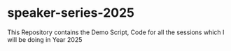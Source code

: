 <h1> speaker-series-2025 </h1>

This Repository contains the Demo Script, Code for all the sessions which I will be doing in Year 2025
